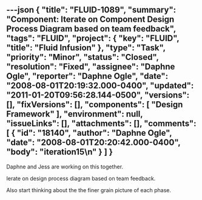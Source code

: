---json
{
  "title": "FLUID-1089",
  "summary": "Component: Iterate on Component Design Process Diagram based on team feedback",
  "tags": "FLUID",
  "project": {
    "key": "FLUID",
    "title": "Fluid Infusion"
  },
  "type": "Task",
  "priority": "Minor",
  "status": "Closed",
  "resolution": "Fixed",
  "assignee": "Daphne Ogle",
  "reporter": "Daphne Ogle",
  "date": "2008-08-01T20:19:32.000-0400",
  "updated": "2011-01-20T09:56:28.144-0500",
  "versions": [],
  "fixVersions": [],
  "components": [
    "Design Framework"
  ],
  "environment": null,
  "issueLinks": [],
  "attachments": [],
  "comments": [
    {
      "id": "18140",
      "author": "Daphne Ogle",
      "date": "2008-08-01T20:20:42.000-0400",
      "body": "iteration15\n"
    }
  ]
}
---
Daphne and Jess are working on this together.

Ierate on design process diagram based on team feedback.

Also start thinking about the the finer grain picture of each phase.

        